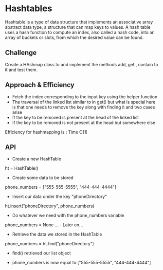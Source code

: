 # Hashtables
Hashtable is a type of data structure that implements an associative array abstract data type, a structure that can map keys to values. A hash table uses a hash function to compute an index, also called a hash code, into an array of buckets or slots, from which the desired value can be found.

## Challenge

Create a HAshmap class to and implement the methods add, get , contain to it and test them.

## Approach & Efficiency
- Fetch the index corresponding to the input key using the helper function
- The traversal of the linked list similar to in get() but what is special here is that one needs to remove the key along with finding it and two cases arise
- If the key to be removed is present at the head of the linked list
- If the key to be removed is not present at the head but somewhere else

Efficiency for hashmapping is : Time O(1) 

## API
- Create a new HashTable

ht = HashTable()

- Create some data to be stored

phone_numbers = ["555-555-5555", "444-444-4444"]

- Insert our data under the key "phoneDirectory"

ht.insert("phoneDirectory", phone_numbers)

- Do whatever we need with the phone_numbers variable

phone_numbers = None
... - Later on...

- Retrieve the data we stored in the HashTable

phone_numbers = ht.find("phoneDirectory")

- find() retrieved our list object

- phone_numbers is now equal to ["555-555-5555", "444-444-4444"]